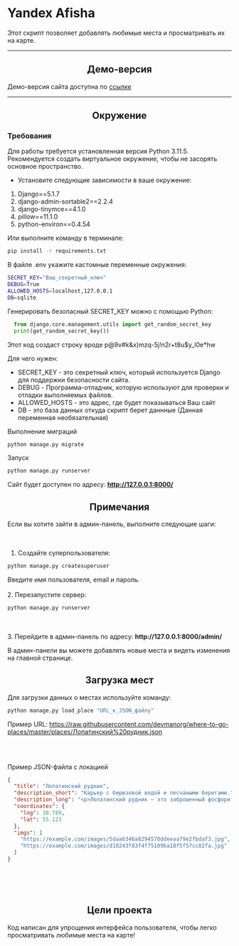 # Yandex Afisha

Этот скрипт позволяет добавлять любимые места и просматривать их на карте.

---

## <h2 style="text-align:center">Демо-версия</h2>

Демо-версия сайта доступна по [ссылке](https://aza004mat.pythonanywhere.com/)

---

## <h2 style="text-align:center">Окружение</h2>

### Требования

Для работы требуется установленная версия Python 3.11.5. Рекомендуется создать виртуальное окружение, чтобы не засорять основное пространство.

- Установите следующие зависимости в ваше окружение:

1. Django==5.1.7
2. django-admin-sortable2==2.2.4
3. django-tinymce==4.1.0
4. pillow==11.1.0
5. python-environ==0.4.54

Или выполните команду в терминале:

```bash
pip install -r requirements.txt
```

В файле .env укажите кастомные переменные окружения:

```bash
SECRET_KEY="Ваш_секретный_ключ"
DEBUG=True
ALLOWED_HOSTS=localhost,127.0.0.1
DB=sqlite
```

Генерировать безопасный SECRET_KEY можно с помощью Python:

```python
  from django.core.management.utils import get_random_secret_key
  print(get_random_secret_key())
```

Этот код создаст строку вроде p@9v#k&x)mzq-5j!n2r+t8u$y_l0e\*hw

Для чего нужен:

- SECRET_KEY - это секретный ключ, который используется Django для поддержки безопасности сайта.
- DEBUG - Программа-отладчик, которую используют для проверки и отладки выполняемых файлов.
- ALLOWED_HOSTS - это адрес, где будет показываться Ваш сайт
- DB - это база данных откуда скрипт берет даннные (Данная переменная необязательная)

Выполнение миграций

```bash
python manage.py migrate
```

Запуск

```bash
python manage.py runserver
```

Сайт будет доступен по адресу: <strong>http://127.0.0.1:8000/</strong>

<h2 style="text-align:center">Примечания</h2>
Если вы хотите зайти в админ-панель, выполните следующие шаги:
<br/>
<br/>
<br/>

1. Создайте суперпользователя:

```bash
python manage.py createsuperuser
```

Введите имя пользователя, email и пароль.
<br/>
<br/> 2. Перезапустите сервер:

```bash
python manage.py runserver
```

<br/>
<br/>
3. Перейдите в админ-панель по адресу:
<strong> http://127.0.0.1:8000/admin/</strong>

В админ-панели вы можете добавлять новые места и видеть изменения на главной странице.

<h2 style="text-align:center">Загрузка мест</h2>
Для загрузки данных о местах используйте команду:

```bash
python manage.py load_place "URL_к_JSON_файлу"
```

Пример URL:
https://raw.githubusercontent.com/devmanorg/where-to-go-places/master/places/Лопатинский%20рудник.json

<br/>
<br/>

Пример JSON-файла с локацией

```json
{
  "title": "Лопатинский рудник",
  "description_short": "Карьер с бирюзовой водой и песчаными берегами.",
  "description_long": "<p>Лопатинский рудник — это заброшенный фосфоритный карьер в Московской области...</p>",
  "coordinates": {
    "lng": 38.789,
    "lat": 55.123
  },
  "imgs": [
    "https://example.com/images/5daa6346a8294570ddeeaa79e2fbdaf3.jpg",
    "https://example.com/images/d18243f83f4f75109ba18f5f57cc82fa.jpg"
  ]
}
```

<br/>
<br/>
<br/>
<h2 style="text-align:center">Цели проекта</h2>
Код написан для упрощения интерфейса пользователя, чтобы легко просматривать любимые места на карте!
